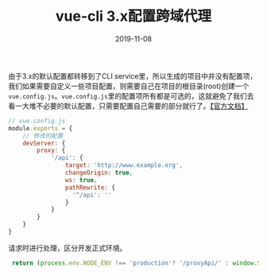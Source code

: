 ﻿---
layout: post
title: vue-cli 3.x配置跨域代理
date: '2019-11-08'
categories: 前端
---

由于3.x的默认配置都转移到了CLI service里，所以生成的项目中并没有配置项，我们如果需要自定义一些项目配置，则需要自己在项目的根目录(root)创建一个`vue.config.js`。`vue.config.js`里的配置项所有都是可选的，这就避免了我们去看一大堆不必要的默认配置，只需要配置自己需要的部分就行了。[【官方文档】](https://github.com/vuejs/vue-cli/blob/dev/docs/cli-service.md#configuring-proxy)

``` js
// vue.config.js
module.exports = {
    // 修改的配置
    devServer: {
        proxy: {
            '/api': {
                target: 'http://www.example.org',
                changeOrigin: true,
                ws: true,
                pathRewrite: {
                  '^/api': ''
                }
            }
        }
    }
}
```

请求时进行处理，区分开发正式环境。

``` js
 return (process.env.NODE_ENV !== 'production'? '/proxyApi/' : window.SITE_CONFIG.apiUrl) + actionName
```
